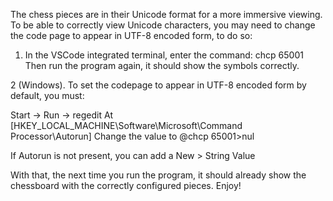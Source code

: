 The chess pieces are in their Unicode format for a more immersive viewing. To be able to correctly view Unicode characters, you may need to change the code page to appear in UTF-8 encoded form, to do so:

1. In the VSCode integrated terminal, enter the command: chcp 65001
Then run the program again, it should show the symbols correctly.

2 (Windows). To set the codepage to appear in UTF-8 encoded form by default, you must:

Start -> Run -> regedit
At [HKEY_LOCAL_MACHINE\Software\Microsoft\Command Processor\Autorun]
Change the value to @chcp 65001>nul

If Autorun is not present, you can add a New > String Value

With that, the next time you run the program, it should already show the chessboard with the correctly configured pieces. Enjoy!
